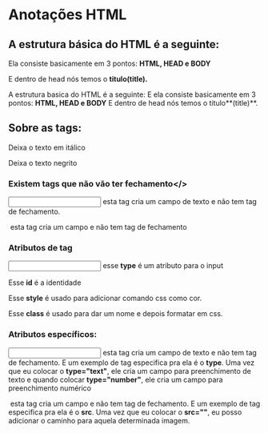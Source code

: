 # Anotações HTML 

## A estrutura básica do HTML é a seguinte:

Ela consiste basicamente em 3 pontos: **HTML, HEAD e BODY**

E dentro de head nós temos o **titulo(title).**

A estrutura basica do HTML é a seguinte:
E ela consiste basicamente em 3 pontos: **HTML, HEAD e BODY**
E dentro de head nós temos o titulo**(title)**.

 

<!DOCTYPE html>
<html lang="pt-br">
<head>
    <meta charset="UTF-8">
    <meta http-equiv="X-UA-Compatible" content="IE=edge">
    <meta name="viewport" content="width=device-width, initial-scale=1.0">
    <title>Aqui vai o titulo da pagina</title>
</head>
<body>
</body>
</html>


## Sobre as tags:

<i></i> Deixa o texto em itálico

<strong></strong> Deixa o texto negrito

### Existem tags que não vão ter fechamento</>

<input> esta tag cria um campo de texto e não tem tag de fechamento.

<img> esta tag cria um campo e não tem tag de fechamento

### Atributos de tag

<input type="text"> esse **type** é um atributo para o input

<strong id=""></strong> Esse **id** é a identidade

<strong style=""></strong>Esse **style** é usado para adicionar comando css como cor.

<strong class=""></strong>Esse **class** é usado para dar um nome e depois formatar em css.

### Atributos específicos:

 <input> esta tag cria um campo de texto e não tem tag de fechamento. E um exemplo de tag especifica pra ela é o **type**. Uma vez que eu colocar o **type="text"**, ele cria um campo para preenchimento de texto e quando colocar **type="number"**, ele cria um campo para preenchimento numérico

<img> esta tag cria um campo e não tem tag de fechamento. E um exemplo de tag especifica pra ela é o **src**. Uma vez que eu colocar o **src=""**, eu posso adicionar o caminho para aquela determinada imagem.
